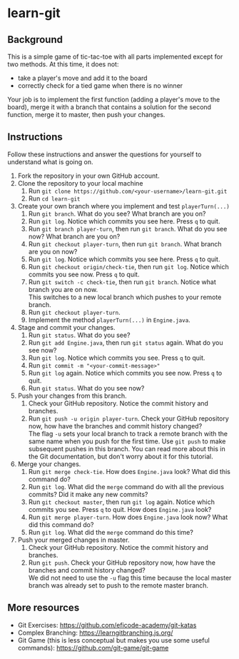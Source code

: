 # learn-git

## Background

This is a simple game of tic-tac-toe with all parts implemented except for two methods. At this time, it does not:

- take a player's move and add it to the board
- correctly check for a tied game when there is no winner

Your job is to implement the first function (adding a player's move to the board), merge it with a branch that contains a solution for the second function, merge it to master, then push your changes.

## Instructions

Follow these instructions and answer the questions for yourself to understand what is going on.

1. Fork the repository in your own GitHub account.
2. Clone the repository to your local machine
   1. Run `git clone https://github.com/<your-username>/learn-git.git`
   2. Run `cd learn-git`
3. Create your own branch where you implement and test `playerTurn(...)`
   1. Run `git branch`. What do you see? What branch are you on?
   2. Run `git log`. Notice which commits you see here. Press `q` to quit.
   3. Run `git branch player-turn`, then run `git branch`. What do you see now? What branch are you on?
   4. Run `git checkout player-turn`, then run `git branch`. What branch are you on now?
   5. Run `git log`. Notice which commits you see here. Press `q` to quit.
   6. Run `git checkout origin/check-tie`, then run `git log`. Notice which commits you see now. Press `q` to quit.
   7. Run `git switch -c check-tie`, then run `git branch`. Notice what branch you are on now.  
      This switches to a new local branch which pushes to your remote branch.
   8. Run `git checkout player-turn`.
   9. Implement the method `playerTurn(...)` in `Engine.java`.
4. Stage and commit your changes.
   1. Run `git status`. What do you see?
   2. Run `git add Engine.java`, then run `git status` again. What do you see now?
   3. Run `git log`. Notice which commits you see. Press `q` to quit.
   4. Run `git commit -m "<your-commit-message>"`
   5. Run `git log` again. Notice which commits you see now. Press `q` to quit.
   6. Run `git status`. What do you see now?
5. Push your changes from this branch.
   1. Check your GitHub repository. Notice the commit history and branches.
   2. Run `git push -u origin player-turn`. Check your GitHub repository now, how have the branches and commit history changed?  
      The flag `-u` sets your local branch to track a remote branch with the same name when you push for the first time. Use `git push` to make subsequent pushes in this branch. You can read more about this in the Git documentation, but don't worry about it for this tutorial.
6. Merge your changes.
   1. Run `git merge check-tie`. How does `Engine.java` look? What did this command do?
   2. Run `git log`. What did the `merge` command do with all the previous commits? Did it make any new commits?
   3. Run `git checkout master`, then run `git log` again. Notice which commits you see. Press `q` to quit. How does `Engine.java` look?
   4. Run `git merge player-turn`. How does `Engine.java` look now? What did this command do?
   5. Run `git log`. What did the `merge` command do this time?
7. Push your merged changes in master.
   1. Check your GitHub repository. Notice the commit history and branches.
   2. Run `git push`. Check your GitHub repository now, how have the branches and commit history changed?  
      We did not need to use the `-u` flag this time because the local master branch was already set to push to the remote master branch.

## More resources

- Git Exercises: https://github.com/eficode-academy/git-katas
- Complex Branching: https://learngitbranching.js.org/
- Git Game (this is less conceptual but makes you use some useful commands): https://github.com/git-game/git-game
